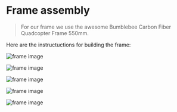
Frame assembly
==============

> For our frame we use the awesome Bumblebee Carbon Fiber Quadcopter Frame 550mm.

Here are the instructuctions for building the frame:

![frame image](assets/img/frame1.png)

![frame image](assets/img/frame2.png)

![frame image](assets/img/frame3.png)

![frame image](assets/img/frame4.png)

![frame image](assets/img/frame5.png)

